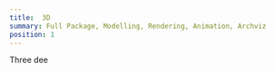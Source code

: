 ```yaml
---
title:  3D
summary: Full Package, Modelling, Rendering, Animation, Archviz
position: 1
---
```


Three dee

